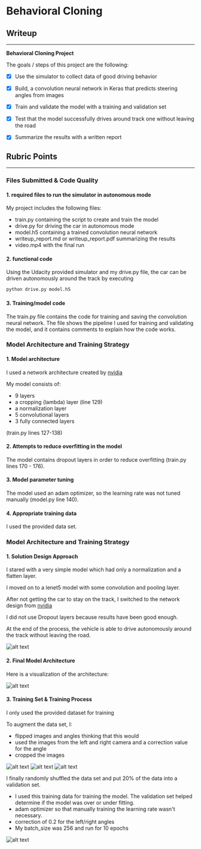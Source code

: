 # **Behavioral Cloning** 

## Writeup

---

**Behavioral Cloning Project**

The goals / steps of this project are the following:
* [x] Use the simulator to collect data of good driving behavior
* [x] Build, a convolution neural network in Keras that predicts steering angles from images
* [x] Train and validate the model with a training and validation set
* [x] Test that the model successfully drives around track one without leaving the road
* [x] Summarize the results with a written report


[//]: # (Image References)

[image1]: ./img/model.png "Model Visualization"
[image2]: ./img/error_loss.png "Error loss"
[image3]: ./img/normal.jpg "Normal Image"
[image4]: ./img/flipped.jpg "Flipped Image"
[image5]: ./img/cropped.jpg "Cropped Image"
[image6]: ./img/video.gif "Video"
## Rubric Points
---
### Files Submitted & Code Quality

#### 1. required files to run the simulator in autonomous mode

My project includes the following files:
* train.py containing the script to create and train the model
* drive.py for driving the car in autonomous mode
* model.h5 containing a trained convolution neural network 
* writeup_report.md or writeup_report.pdf summarizing the results
* video.mp4 with the final run

#### 2. functional code
Using the Udacity provided simulator and my drive.py file, the car can be driven autonomously around the track by executing 
```sh
python drive.py model.h5
```

#### 3. Training/model code

The train.py file contains the code for training and saving the convolution neural network. The file shows the pipeline I used for training and validating the model, and it contains comments to explain how the code works.

### Model Architecture and Training Strategy

#### 1. Model architecture

I used a network architecture created by [nvidia](https://devblogs.nvidia.com/deep-learning-self-driving-cars/)
 
 My model consists of:
 
 * 9 layers
 * a cropping (lambda) layer (line 129)
 * a normalization layer
 * 5 convolutional layers
 * 3 fully connected layers

 (train.py lines 127-138) 

#### 2. Attempts to reduce overfitting in the model

The model contains dropout layers in order to reduce overfitting (train.py lines 170 - 176). 

#### 3. Model parameter tuning

The model used an adam optimizer, so the learning rate was not tuned manually (model.py line 140).

#### 4. Appropriate training data

I used the provided data set. 

### Model Architecture and Training Strategy

#### 1. Solution Design Approach

I stared with a very simple model which had only a normalization and a flatten layer.  

I moved on to a lenet5 model with some convolution and pooling layer. 

After not getting the car to stay on the track, I switched to the network design from  [nvidia](https://devblogs.nvidia.com/deep-learning-self-driving-cars/)

I did not use Dropout layers because results have been good enough.

At the end of the process, the vehicle is able to drive autonomously around the track without leaving the road.

![alt text][image6]

#### 2. Final Model Architecture

Here is a visualization of the architecture:

![alt text][image1]

#### 3. Training Set & Training Process

I only used the provided dataset for training

To augment the data set, I:

- flipped images and angles thinking that this would 
- used the images from the left and right camera and a correction value for the angle
- cropped the images

![alt text][image3]
![alt text][image4]
![alt text][image5]


I finally randomly shuffled the data set and put 20% of the data into a validation set. 

+ I used this training data for training the model. The validation set helped determine if the model was over or under fitting. 
+ adam optimizer so that manually training the learning rate wasn't necessary.
+ correction of 0.2 for the left/right angles 
+ My batch_size was 256 and run for 10 epochs

![alt text][image2]